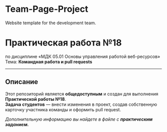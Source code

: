 # Team-Page-Project
Website template for the development team.

# Практическая работа №18
по дисциплине «МДК 05.01 Основы управления работой веб-ресурсов»  
Тема: **Командная работа и pull requests**

---

## Описание
Этот репозиторий является **общедоступным** и создан для выполнения **Практической работы №18**.  
**Задача студентов** — внести изменения в проект, создав собственную карточку участника команды и оформить pull request.

*Дополнительную информацию вы найдете в файле с **практическим заданием.***

